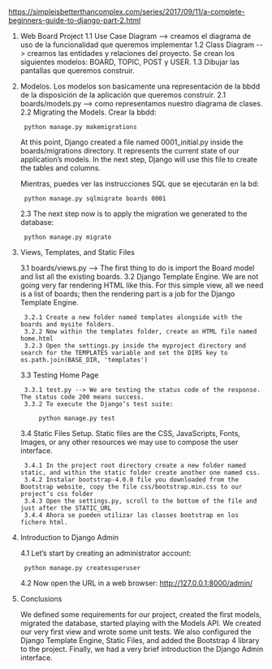 https://simpleisbetterthancomplex.com/series/2017/09/11/a-complete-beginners-guide-to-django-part-2.html

1. Web Board Project
    1.1 Use Case Diagram --> creamos el diagrama de uso de la funcionalidad que queremos implementar
    1.2 Class Diagram --> creamos las entidades y relaciones del proyecto. Se crean los siguientes modelos: BOARD, TOPIC, POST y USER.
    1.3 Dibujar las pantallas que queremos construir.

2. Modelos. Los modelos son basicamente una representación de la bbdd de la disposición de la aplicación que queremos construir.
    2.1 boards/models.py --> como representamos nuestro diagrama de clases.
    2.2 Migrating the Models. Crear la bbdd:

        python manage.py makemigrations

    At this point, Django created a file named 0001_initial.py inside the boards/migrations directory. It represents the current state of our application’s models. In the next step, Django will use this file to create the tables and columns.

    Mientras, puedes ver las instrucciones SQL que se ejecutarán en la bd:

        python manage.py sqlmigrate boards 0001

    2.3 The next step now is to apply the migration we generated to the database:

        python manage.py migrate

3. Views, Templates, and Static Files

    3.1 boards/views.py --> The first thing to do is import the Board model and list all the existing boards.
    3.2 Django Template Engine. We are not going very far rendering HTML like this. For this simple view, all we need is a list of boards; then the rendering part is a job for the Django Template Engine.

        3.2.1 Create a new folder named templates alongside with the boards and mysite folders.
        3.2.2 Now within the templates folder, create an HTML file named home.html
        3.2.3 Open the settings.py inside the myproject directory and search for the TEMPLATES variable and set the DIRS key to os.path.join(BASE_DIR, 'templates')

    3.3 Testing Home Page

        3.3.1 test.py --> We are testing the status code of the response. The status code 200 means success.
        3.3.2 To execute the Django’s test suite:

            python manage.py test

    3.4 Static Files Setup. Static files are the CSS, JavaScripts, Fonts, Images, or any other resources we may use to compose the user interface.

        3.4.1 In the project root directory create a new folder named static, and within the static folder create another one named css.
        3.4.2 Instalar bootstrap-4.0.0 file you downloaded from the Bootstrap website, copy the file css/bootstrap.min.css to our project’s css folder
        3.4.3 Open the settings.py, scroll to the bottom of the file and just after the STATIC_URL
        3.4.4 Ahora se pueden utilizar las classes bootstrap en los fichero html.

4. Introduction to Django Admin

    4.1 Let’s start by creating an administrator account:

        python manage.py createsuperuser

    4.2 Now open the URL in a web browser: http://127.0.0.1:8000/admin/

5. Conclusions

    We defined some requirements for our project, created the first models, migrated the database, started playing with the Models API. We created our very first view and wrote some unit tests. We also configured the Django Template Engine, Static Files, and added the Bootstrap 4 library to the project. Finally, we had a very brief introduction the Django Admin interface.